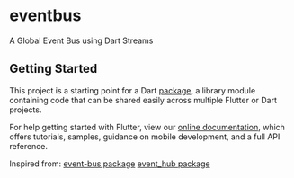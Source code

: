 # eventbus

A Global Event Bus using Dart Streams

## Getting Started

This project is a starting point for a Dart
[package](https://flutter.dev/developing-packages/),
a library module containing code that can be shared easily across
multiple Flutter or Dart projects.

For help getting started with Flutter, view our 
[online documentation](https://flutter.dev/docs), which offers tutorials, 
samples, guidance on mobile development, and a full API reference.

Inspired from:
[event-bus package](https://github.com/marcojakob/dart-event-bus)
[event_hub package](https://github.com/zhanghuanchong/event_hub)
